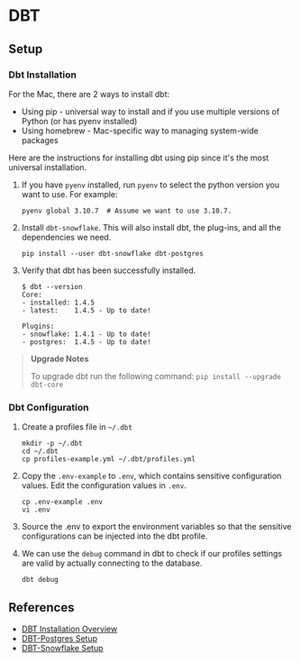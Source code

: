 # DBT

## Setup

### Dbt Installation

For the Mac, there are 2 ways to install dbt:

* Using pip - universal way to install and if you use multiple versions of Python (or has pyenv installed)
* Using homebrew - Mac-specific way to managing system-wide packages

Here are the instructions for installing dbt using pip since it's the most universal installation.

1. If you have `pyenv` installed, run `pyenv` to select the python version you want to use. For example:

   ```shell
   pyenv global 3.10.7  # Assume we want to use 3.10.7. 
   ```
   
1. Install `dbt-snowflake`. This will also install dbt, the plug-ins, and all the dependencies we need.

   ```shell
   pip install --user dbt-snowflake dbt-postgres
   ```
   
1. Verify that dbt has been successfully installed.

   ```shell
   $ dbt --version
   Core:
   - installed: 1.4.5
   - latest:    1.4.5 - Up to date!
   
   Plugins:
   - snowflake: 1.4.1 - Up to date!
   - postgres:  1.4.5 - Up to date!
   ```

> **Upgrade Notes**
> 
> To upgrade dbt run the following command: `pip install --upgrade dbt-core`

### Dbt Configuration

1. Create a profiles file in `~/.dbt`

   ```shell
   mkdir -p ~/.dbt
   cd ~/.dbt
   cp profiles-example.yml ~/.dbt/profiles.yml
   ```

1. Copy the `.env-example` to `.env`, which contains sensitive configuration values. Edit the configuration values in `.env`.

   ```shell
   cp .env-example .env
   vi .env
   ```

1. Source the .env to export the environment variables so that the sensitive configurations can be injected into the dbt profile.

1. We can use the `debug` command in dbt to check if our profiles settings are valid by actually connecting to the database.

   ```shell
   dbt debug
   ```

## References

* [DBT Installation Overview](https://docs.getdbt.com/docs/get-started/installation)
* [DBT-Postgres Setup](https://docs.getdbt.com/reference/warehouse-setups/postgres-setup)
* [DBT-Snowflake Setup](https://docs.getdbt.com/reference/warehouse-setups/snowflake-setup)
